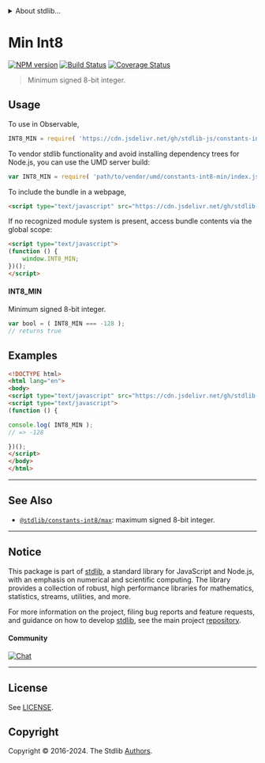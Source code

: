 <!--

@license Apache-2.0

Copyright (c) 2018 The Stdlib Authors.

Licensed under the Apache License, Version 2.0 (the "License");
you may not use this file except in compliance with the License.
You may obtain a copy of the License at

   http://www.apache.org/licenses/LICENSE-2.0

Unless required by applicable law or agreed to in writing, software
distributed under the License is distributed on an "AS IS" BASIS,
WITHOUT WARRANTIES OR CONDITIONS OF ANY KIND, either express or implied.
See the License for the specific language governing permissions and
limitations under the License.

-->


<details>
  <summary>
    About stdlib...
  </summary>
  <p>We believe in a future in which the web is a preferred environment for numerical computation. To help realize this future, we've built stdlib. stdlib is a standard library, with an emphasis on numerical and scientific computation, written in JavaScript (and C) for execution in browsers and in Node.js.</p>
  <p>The library is fully decomposable, being architected in such a way that you can swap out and mix and match APIs and functionality to cater to your exact preferences and use cases.</p>
  <p>When you use stdlib, you can be absolutely certain that you are using the most thorough, rigorous, well-written, studied, documented, tested, measured, and high-quality code out there.</p>
  <p>To join us in bringing numerical computing to the web, get started by checking us out on <a href="https://github.com/stdlib-js/stdlib">GitHub</a>, and please consider <a href="https://opencollective.com/stdlib">financially supporting stdlib</a>. We greatly appreciate your continued support!</p>
</details>

# Min Int8

[![NPM version][npm-image]][npm-url] [![Build Status][test-image]][test-url] [![Coverage Status][coverage-image]][coverage-url] <!-- [![dependencies][dependencies-image]][dependencies-url] -->

> Minimum signed 8-bit integer.



<section class="usage">

## Usage

To use in Observable,

```javascript
INT8_MIN = require( 'https://cdn.jsdelivr.net/gh/stdlib-js/constants-int8-min@v0.2.0-umd/browser.js' )
```

To vendor stdlib functionality and avoid installing dependency trees for Node.js, you can use the UMD server build:

```javascript
var INT8_MIN = require( 'path/to/vendor/umd/constants-int8-min/index.js' )
```

To include the bundle in a webpage,

```html
<script type="text/javascript" src="https://cdn.jsdelivr.net/gh/stdlib-js/constants-int8-min@v0.2.0-umd/browser.js"></script>
```

If no recognized module system is present, access bundle contents via the global scope:

```html
<script type="text/javascript">
(function () {
    window.INT8_MIN;
})();
</script>
```

#### INT8_MIN

Minimum signed 8-bit integer.

```javascript
var bool = ( INT8_MIN === -128 );
// returns true
```

</section>

<!-- /.usage -->

<section class="examples">

## Examples

<!-- TODO: better example -->

<!-- eslint no-undef: "error" -->

```html
<!DOCTYPE html>
<html lang="en">
<body>
<script type="text/javascript" src="https://cdn.jsdelivr.net/gh/stdlib-js/constants-int8-min@v0.2.0-umd/browser.js"></script>
<script type="text/javascript">
(function () {

console.log( INT8_MIN );
// => -128

})();
</script>
</body>
</html>
```

</section>

<!-- /.examples -->

<!-- Section for related `stdlib` packages. Do not manually edit this section, as it is automatically populated. -->

<section class="related">

* * *

## See Also

-   <span class="package-name">[`@stdlib/constants-int8/max`][@stdlib/constants/int8/max]</span><span class="delimiter">: </span><span class="description">maximum signed 8-bit integer.</span>

</section>

<!-- /.related -->

<!-- Section for all links. Make sure to keep an empty line after the `section` element and another before the `/section` close. -->


<section class="main-repo" >

* * *

## Notice

This package is part of [stdlib][stdlib], a standard library for JavaScript and Node.js, with an emphasis on numerical and scientific computing. The library provides a collection of robust, high performance libraries for mathematics, statistics, streams, utilities, and more.

For more information on the project, filing bug reports and feature requests, and guidance on how to develop [stdlib][stdlib], see the main project [repository][stdlib].

#### Community

[![Chat][chat-image]][chat-url]

---

## License

See [LICENSE][stdlib-license].


## Copyright

Copyright &copy; 2016-2024. The Stdlib [Authors][stdlib-authors].

</section>

<!-- /.stdlib -->

<!-- Section for all links. Make sure to keep an empty line after the `section` element and another before the `/section` close. -->

<section class="links">

[npm-image]: http://img.shields.io/npm/v/@stdlib/constants-int8-min.svg
[npm-url]: https://npmjs.org/package/@stdlib/constants-int8-min

[test-image]: https://github.com/stdlib-js/constants-int8-min/actions/workflows/test.yml/badge.svg?branch=v0.2.0
[test-url]: https://github.com/stdlib-js/constants-int8-min/actions/workflows/test.yml?query=branch:v0.2.0

[coverage-image]: https://img.shields.io/codecov/c/github/stdlib-js/constants-int8-min/main.svg
[coverage-url]: https://codecov.io/github/stdlib-js/constants-int8-min?branch=main

<!--

[dependencies-image]: https://img.shields.io/david/stdlib-js/constants-int8-min.svg
[dependencies-url]: https://david-dm.org/stdlib-js/constants-int8-min/main

-->

[chat-image]: https://img.shields.io/gitter/room/stdlib-js/stdlib.svg
[chat-url]: https://app.gitter.im/#/room/#stdlib-js_stdlib:gitter.im

[stdlib]: https://github.com/stdlib-js/stdlib

[stdlib-authors]: https://github.com/stdlib-js/stdlib/graphs/contributors

[umd]: https://github.com/umdjs/umd
[es-module]: https://developer.mozilla.org/en-US/docs/Web/JavaScript/Guide/Modules

[deno-url]: https://github.com/stdlib-js/constants-int8-min/tree/deno
[deno-readme]: https://github.com/stdlib-js/constants-int8-min/blob/deno/README.md
[umd-url]: https://github.com/stdlib-js/constants-int8-min/tree/umd
[umd-readme]: https://github.com/stdlib-js/constants-int8-min/blob/umd/README.md
[esm-url]: https://github.com/stdlib-js/constants-int8-min/tree/esm
[esm-readme]: https://github.com/stdlib-js/constants-int8-min/blob/esm/README.md
[branches-url]: https://github.com/stdlib-js/constants-int8-min/blob/main/branches.md

[stdlib-license]: https://raw.githubusercontent.com/stdlib-js/constants-int8-min/main/LICENSE

<!-- <related-links> -->

[@stdlib/constants/int8/max]: https://github.com/stdlib-js/constants-int8-max/tree/umd

<!-- </related-links> -->

</section>

<!-- /.links -->
